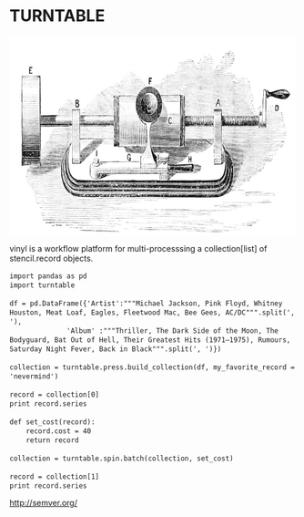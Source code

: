 TURNTABLE
=====================================================================================================

<img align="top" src="docs/turntable.jpeg" height="350" width="800">

vinyl is a workflow platform for multi-processsing a collection[list] of stencil.record objects.



```
import pandas as pd
import turntable

df = pd.DataFrame({'Artist':"""Michael Jackson, Pink Floyd, Whitney Houston, Meat Loaf, Eagles, Fleetwood Mac, Bee Gees, AC/DC""".split(', '),
              'Album' :"""Thriller, The Dark Side of the Moon, The Bodyguard, Bat Out of Hell, Their Greatest Hits (1971–1975), Rumours, Saturday Night Fever, Back in Black""".split(', ')})

collection = turntable.press.build_collection(df, my_favorite_record = 'nevermind')

record = collection[0]
print record.series

def set_cost(record):
    record.cost = 40
    return record

collection = turntable.spin.batch(collection, set_cost)

record = collection[1]
print record.series
```

http://semver.org/